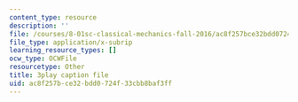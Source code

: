 ```yaml
---
content_type: resource
description: ''
file: /courses/8-01sc-classical-mechanics-fall-2016/ac8f257bce32bdd0724f33cbb8baf3ff_4ZnijNan49U.srt
file_type: application/x-subrip
learning_resource_types: []
ocw_type: OCWFile
resourcetype: Other
title: 3play caption file
uid: ac8f257b-ce32-bdd0-724f-33cbb8baf3ff
---
```

